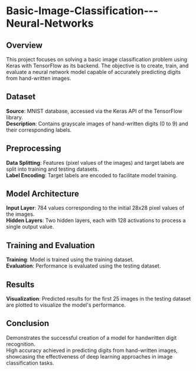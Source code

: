 # Basic-Image-Classification---Neural-Networks
## Overview<br>
This project focuses on solving a basic image classification problem using Keras with TensorFlow as its backend. The objective is to create, train, and evaluate a neural network model capable of accurately predicting digits from hand-written images.<br>

## Dataset<br>
**Source**: MNIST database, accessed via the Keras API of the TensorFlow library.<br>
**Description**: Contains grayscale images of hand-written digits (0 to 9) and their corresponding labels.<br>
## Preprocessing<br>
**Data Splitting**: Features (pixel values of the images) and target labels are split into training and testing datasets.<br>
**Label Encoding**: Target labels are encoded to facilitate model training.<br>
## Model Architecture<br>
**Input Layer**: 784 values corresponding to the initial 28x28 pixel values of the images.<br>
**Hidden Layers**: Two hidden layers, each with 128 activations to process a single output value.<br>
## Training and Evaluation<br>
**Training**: Model is trained using the training dataset.<br>
**Evaluation**: Performance is evaluated using the testing dataset.<br>
## Results<br>
**Visualization**: Predicted results for the first 25 images in the testing dataset are plotted to visualize the model's performance.<br>
## Conclusion<br>
Demonstrates the successful creation of a model for handwritten digit recognition.<br>
High accuracy achieved in predicting digits from hand-written images, showcasing the effectiveness of deep learning approaches in image classification tasks.<br>
